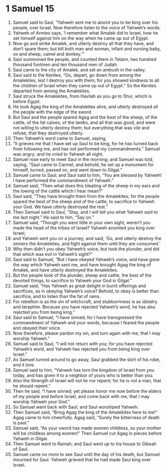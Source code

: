 ﻿
# 1 Samuel 15
1. Samuel said to Saul, “Yahweh sent me to anoint you to be king over his people, over Israel. Now therefore listen to the voice of Yahweh’s words. 
2. Yahweh of Armies says, ‘I remember what Amalek did to Israel, how he set himself against him on the way when he came up out of Egypt. 
3. Now go and strike Amalek, and utterly destroy all that they have, and don’t spare them; but kill both man and woman, infant and nursing baby, ox and sheep, camel and donkey.’” 
4. Saul summoned the people, and counted them in Telaim, two hundred thousand footmen and ten thousand men of Judah. 
5. Saul came to the city of Amalek, and set an ambush in the valley. 
6. Saul said to the Kenites, “Go, depart, go down from among the Amalekites, lest I destroy you with them; for you showed kindness to all the children of Israel when they came up out of Egypt.” So the Kenites departed from among the Amalekites. 
7. Saul struck the Amalekites, from Havilah as you go to Shur, which is before Egypt. 
8. He took Agag the king of the Amalekites alive, and utterly destroyed all the people with the edge of the sword. 
9. But Saul and the people spared Agag and the best of the sheep, of the cattle, of the fat calves, of the lambs, and all that was good, and were not willing to utterly destroy them; but everything that was vile and refuse, that they destroyed utterly. 
10. Then Yahweh’s word came to Samuel, saying, 
11. “It grieves me that I have set up Saul to be king, for he has turned back from following me, and has not performed my commandments.” Samuel was angry; and he cried to Yahweh all night. 
12. Samuel rose early to meet Saul in the morning; and Samuel was told, saying, “Saul came to Carmel, and behold, he set up a monument for himself, turned, passed on, and went down to Gilgal.” 
13. Samuel came to Saul; and Saul said to him, “You are blessed by Yahweh! I have performed the commandment of Yahweh.” 
14. Samuel said, “Then what does this bleating of the sheep in my ears and the lowing of the cattle which I hear mean?” 
15. Saul said, “They have brought them from the Amalekites; for the people spared the best of the sheep and of the cattle, to sacrifice to Yahweh your God. We have utterly destroyed the rest.” 
16. Then Samuel said to Saul, “Stay, and I will tell you what Yahweh said to me last night.” He said to him, “Say on.” 
17. Samuel said, “Though you were little in your own sight, weren’t you made the head of the tribes of Israel? Yahweh anointed you king over Israel; 
18. and Yahweh sent you on a journey, and said, ‘Go, and utterly destroy the sinners the Amalekites, and fight against them until they are consumed.’ 
19. Why then didn’t you obey Yahweh’s voice, but took the plunder, and did that which was evil in Yahweh’s sight?” 
20. Saul said to Samuel, “But I have obeyed Yahweh’s voice, and have gone the way which Yahweh sent me, and have brought Agag the king of Amalek, and have utterly destroyed the Amalekites. 
21. But the people took of the plunder, sheep and cattle, the best of the devoted things, to sacrifice to Yahweh your God in Gilgal.” 
22. Samuel said, “Has Yahweh as great delight in burnt offerings and sacrifices, as in obeying Yahweh’s voice? Behold, to obey is better than sacrifice, and to listen than the fat of rams. 
23. For rebellion is as the sin of witchcraft, and stubbornness is as idolatry and teraphim. Because you have rejected Yahweh’s word, he has also rejected you from being king.” 
24. Saul said to Samuel, “I have sinned; for I have transgressed the commandment of Yahweh and your words, because I feared the people and obeyed their voice. 
25. Now therefore, please pardon my sin, and turn again with me, that I may worship Yahweh.” 
26. Samuel said to Saul, “I will not return with you; for you have rejected Yahweh’s word, and Yahweh has rejected you from being king over Israel.” 
27. As Samuel turned around to go away, Saul grabbed the skirt of his robe, and it tore. 
28. Samuel said to him, “Yahweh has torn the kingdom of Israel from you today, and has given it to a neighbor of yours who is better than you. 
29. Also the Strength of Israel will not lie nor repent; for he is not a man, that he should repent.” 
30. Then he said, “I have sinned; yet please honor me now before the elders of my people and before Israel, and come back with me, that I may worship Yahweh your God.” 
31. So Samuel went back with Saul; and Saul worshiped Yahweh. 
32. Then Samuel said, “Bring Agag the king of the Amalekites here to me!” Agag came to him cheerfully. Agag said, “Surely the bitterness of death is past.” 
33. Samuel said, “As your sword has made women childless, so your mother will be childless among women!” Then Samuel cut Agag in pieces before Yahweh in Gilgal. 
34. Then Samuel went to Ramah; and Saul went up to his house to Gibeah of Saul. 
35. Samuel came no more to see Saul until the day of his death, but Samuel mourned for Saul. Yahweh grieved that he had made Saul king over Israel. 
